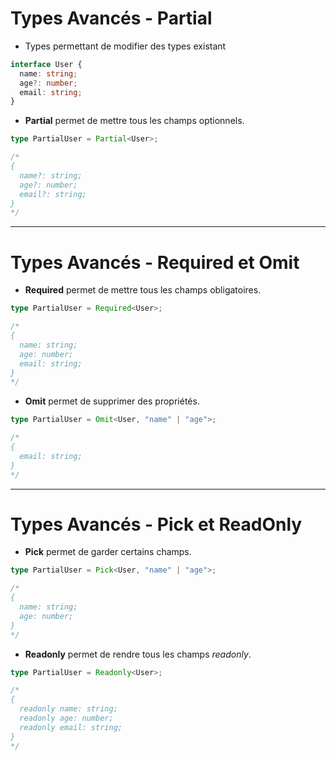 # Types Avancés - Partial

- Types permettant de modifier des types existant

```typescript
interface User {
  name: string;
  age?: number;
  email: string;
}
```

- **Partial** permet de mettre tous les champs optionnels.

```typescript
type PartialUser = Partial<User>;

/*
{
  name?: string;
  age?: number;
  email?: string;
}
*/
```

---

# Types Avancés - Required et Omit

- **Required** permet de mettre tous les champs obligatoires.

```typescript
type PartialUser = Required<User>;

/*
{
  name: string;
  age: number;
  email: string;
}
*/
```

- **Omit** permet de supprimer des propriétés.

```typescript
type PartialUser = Omit<User, "name" | "age">;

/*
{
  email: string;
}
*/
```

---

# Types Avancés - Pick et ReadOnly

- **Pick** permet de garder certains champs.

```typescript
type PartialUser = Pick<User, "name" | "age">;

/*
{
  name: string;
  age: number;
}
*/
```

- **Readonly** permet de rendre tous les champs _readonly_.

```typescript
type PartialUser = Readonly<User>;

/*
{
  readonly name: string;
  readonly age: number;
  readonly email: string;
}
*/
```
